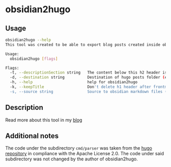 # obsidian2hugo

## Usage

```bash
obsidian2hugo --help
This tool was created to be able to export blog posts created inside obsidian for the usage inside a hugo blog.

Usage:
  obsidian2hugo [flags]

Flags:
  -t, --descriptionSection string   The content below this h2 header is used as the frontmatter description (default "tl;dr")
  -d, --destination string          Destination of hugo posts folder (e.g. <hugoroot>/content/posts)
  -h, --help                        help for obsidian2hugo
  -k, --keepTitle                   Don't delete h1 header after frontmatter extraction
  -s, --source string               Source to obsidian markdown files (root of blog posts tree, e.g.: <obsidianvault>/blogposts) (default ".")
```

## Description

Read more about this tool in my [blog](https://task2.net/posts/2022-01-10-obsidian2hugo-exporter/2022-01-10-obsidian2hugo-exporter/)

## Additional notes

The code under the subdirectory `cmd/parser` was taken from the [hugo repository](https://github.com/gohugoio/hugo) in compliance with the Apache License 2.0. The code under said subdirectory was not changed by the author of obsidian2hugo.